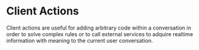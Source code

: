 # Client Actions

Client actions are useful for adding arbitrary code within a conversation in order to solve complex rules or to call external services to adquire realtime information with meaning to the current user conversation.

